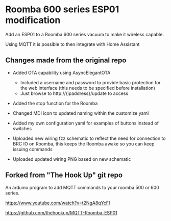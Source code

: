 # Roomba 600 series ESP01 modification

Add an ESP01 to a Roomba 600 series vacuum to make it wireless capable. 

Using MQTT it is possible to then integrate with Home Assistant

## Changes made from the original repo

* Added OTA capability using AsyncElegantOTA
  - Included a username and password to provide basic protection for the web interface (this needs to be specified before installation)
  - Just browse to http://{ipaddress}/update to access

* Added the stop function for the Roomba
* Changed MDI icon to updated naming within the customize yaml
* Added my own configuration yaml for examples of buttons instead of switches
* Uploaded new wiring fzz schematic to reflect the need for connection to BRC IO on Roomba, this keeps the Roomba awake so you can keep issuing commands
* Uploaded updated wiring PNG based on new schematic

## Forked from "The Hook Up" git repo 
An arduino program to add MQTT commands to your roomba 500 or 600 series.

https://www.youtube.com/watch?v=t2NgA8qYcFI

https://github.com/thehookup/MQTT-Roomba-ESP01
